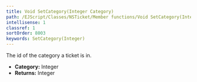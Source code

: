 ```yaml
---
title: Void SetCategory(Integer Category)
path: /EJScript/Classes/NSTicket/Member functions/Void SetCategory(Integer p_0)
intellisense: 1
classref: 1
sortOrder: 8003
keywords: SetCategory(Integer)
---
```



The id of the category a ticket is in.



* **Category:** Integer
* **Returns:** Integer


